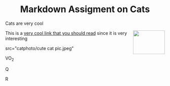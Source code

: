 <h1 align="center">Markdown Assigment on Cats</h1>
<p>Cats are very cool</p>


<img align="right" width="100" height="75" src="https://www.thesprucepets.com/thmb/Vkh9a_VmcNyaUWarh6YfYvfL9hs=/750x0/filters:no_upscale():max_bytes(150000):strip_icc():format(webp)/Stocksy_txp762a7611Ndl100_Medium_75020-5a2aa4625b6e240037c38bce.jpg">

This is a [very cool link that you should read](readme1.md) since it is very interesting

<p> src="catphoto/cute cat pic.jpeg"

<p>VO<sub>2</sub></p>

<DottedLetter>Q</DottedLetter>

<span>&#775;R</span>

